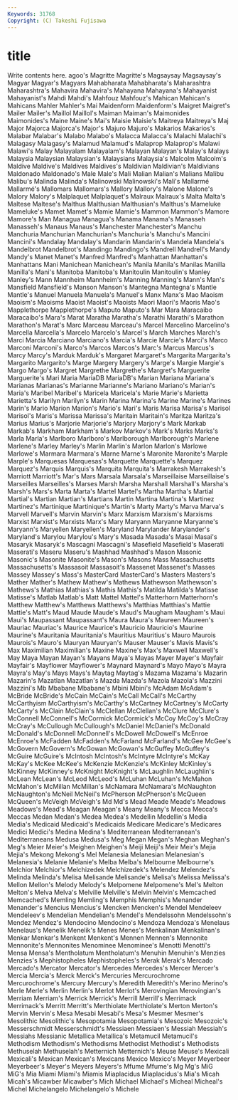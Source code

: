 ```yaml
---
Keywords: 31768 
Copyright: (C) Takeshi Fujisawa
---
```


# title

Write contents here.
agoo's Magritte Magritte's
Magsaysay Magsaysay's Magyar Magyar's Magyars Mahabharata Mahabharata's Maharashtra Maharashtra's Mahavira
Mahavira's Mahayana Mahayana's Mahayanist Mahayanist's Mahdi Mahdi's Mahfouz Mahfouz's Mahican
Mahican's Mahicans Mahler Mahler's Mai Maidenform Maidenform's Maigret Maigret's Mailer
Mailer's Maillol Maillol's Maiman Maiman's Maimonides Maimonides's Maine Maine's Mai's
Maisie Maisie's Maitreya Maitreya's Maj Major Majorca Majorca's Major's Majuro
Majuro's Makarios Makarios's Malabar Malabar's Malabo Malabo's Malacca Malacca's Malachi
Malachi's Malagasy Malagasy's Malamud Malamud's Malaprop Malaprop's Malawi Malawi's Malay
Malayalam Malayalam's Malayan Malayan's Malay's Malays Malaysia Malaysian Malaysian's Malaysians
Malaysia's Malcolm Malcolm's Maldive Maldive's Maldives Maldives's Maldivian Maldivian's Maldivians
Maldonado Maldonado's Male Male's Mali Malian Malian's Malians Malibu Malibu's
Malinda Malinda's Malinowski Malinowski's Mali's Mallarmé Mallarmé's Mallomars Mallomars's Mallory
Mallory's Malone Malone's Malory Malory's Malplaquet Malplaquet's Malraux Malraux's Malta
Malta's Maltese Maltese's Malthus Malthusian Malthusian's Malthus's Mameluke Mameluke's Mamet
Mamet's Mamie Mamie's Mammon Mammon's Mamore Mamore's Man Managua Managua's
Manama Manama's Manasseh Manasseh's Manaus Manaus's Manchester Manchester's Manchu Manchuria
Manchurian Manchurian's Manchuria's Manchu's Mancini Mancini's Mandalay Mandalay's Mandarin Mandarin's
Mandela Mandela's Mandelbrot Mandelbrot's Mandingo Mandingo's Mandrell Mandrell's Mandy Mandy's
Manet Manet's Manfred Manfred's Manhattan Manhattan's Manhattans Mani Manichean Manichean's
Manila Manila's Manilas Manilla Manilla's Mani's Manitoba Manitoba's Manitoulin Manitoulin's
Manley Manley's Mann Mannheim Mannheim's Manning Manning's Mann's Man's Mansfield
Mansfield's Manson Manson's Mantegna Mantegna's Mantle Mantle's Manuel Manuela Manuela's
Manuel's Manx Manx's Mao Maoism Maoism's Maoisms Maoist Maoist's Maoists
Maori Maori's Maoris Mao's Mapplethorpe Mapplethorpe's Maputo Maputo's Mar Mara
Maracaibo Maracaibo's Mara's Marat Maratha Maratha's Marathi Marathi's Marathon Marathon's
Marat's Marc Marceau Marceau's Marcel Marcelino Marcelino's Marcella Marcella's Marcelo
Marcelo's Marcel's March Marches March's Marci Marcia Marciano Marciano's Marcia's
Marcie Marcie's Marci's Marco Marconi Marconi's Marco's Marcos Marcos's Marc's
Marcus Marcus's Marcy Marcy's Marduk Marduk's Margaret Margaret's Margarita Margarita's
Margarito Margarito's Marge Margery Margery's Marge's Margie Margie's Margo Margo's
Margret Margrethe Margrethe's Margret's Marguerite Marguerite's Mari Maria MariaDB MariaDB's
Marian Mariana Mariana's Marianas Marianas's Marianne Marianne's Mariano Mariano's Marian's
Maria's Maribel Maribel's Maricela Maricela's Marie Marie's Marietta Marietta's Marilyn
Marilyn's Marin Marina Marina's Marine Marine's Marines Marin's Mario Marion
Marion's Mario's Mari's Maris Marisa Marisa's Marisol Marisol's Maris's Marissa
Marissa's Maritain Maritain's Maritza Maritza's Marius Marius's Marjorie Marjorie's Marjory
Marjory's Mark Markab Markab's Markham Markham's Markov Markov's Mark's Marks
Marks's Marla Marla's Marlboro Marlboro's Marlborough Marlborough's Marlene Marlene's Marley
Marley's Marlin Marlin's Marlon Marlon's Marlowe Marlowe's Marmara Marmara's Marne
Marne's Maronite Maronite's Marple Marple's Marquesas Marquesas's Marquette Marquette's Marquez
Marquez's Marquis Marquis's Marquita Marquita's Marrakesh Marrakesh's Marriott Marriott's Mar's
Mars Marsala Marsala's Marseillaise Marseillaise's Marseilles Marseilles's Marses Marsh Marsha
Marshall Marshall's Marsha's Marsh's Mars's Marta Marta's Martel Martel's Martha
Martha's Martial Martial's Martian Martian's Martians Martin Martina Martina's Martinez
Martinez's Martinique Martinique's Martin's Marty Marty's Marva Marva's Marvell Marvell's
Marvin Marvin's Marx Marxism Marxism's Marxisms Marxist Marxist's Marxists Marx's
Mary Maryann Maryanne Maryanne's Maryann's Maryellen Maryellen's Maryland Marylander Marylander's
Maryland's Marylou Marylou's Mary's Masada Masada's Masai Masai's Masaryk Masaryk's
Mascagni Mascagni's Masefield Masefield's Maserati Maserati's Maseru Maseru's Mashhad Mashhad's
Mason Masonic Masonic's Masonite Masonite's Mason's Masons Mass Massachusetts Massachusetts's
Massasoit Massasoit's Massenet Massenet's Masses Massey Massey's Mass's MasterCard MasterCard's
Masters Masters's Mather Mather's Mathew Mathew's Mathews Mathewson Mathewson's Mathews's
Mathias Mathias's Mathis Mathis's Matilda Matilda's Matisse Matisse's Matlab Matlab's
Matt Mattel Mattel's Matterhorn Matterhorn's Matthew Matthew's Matthews Matthews's Matthias
Matthias's Mattie Mattie's Matt's Maud Maude Maude's Maud's Maugham Maugham's
Maui Maui's Maupassant Maupassant's Maura Maura's Maureen Maureen's Mauriac Mauriac's
Maurice Maurice's Mauricio Mauricio's Maurine Maurine's Mauritania Mauritania's Mauritius Mauritius's
Mauro Maurois Maurois's Mauro's Mauryan Mauryan's Mauser Mauser's Mavis Mavis's
Max Maximilian Maximilian's Maxine Maxine's Max's Maxwell Maxwell's May Maya
Mayan Mayan's Mayans Maya's Mayas Mayer Mayer's Mayfair Mayfair's Mayflower
Mayflower's Maynard Maynard's Mayo Mayo's Mayra Mayra's May's Mays Mays's
Maytag Maytag's Mazama Mazama's Mazarin Mazarin's Mazatlan Mazatlan's Mazda Mazda's
Mazola Mazola's Mazzini Mazzini's Mb Mbabane Mbabane's Mbini Mbini's McAdam
McAdam's McBride McBride's McCain McCain's McCall McCall's McCarthy McCarthyism McCarthyism's
McCarthy's McCartney McCartney's McCarty McCarty's McClain McClain's McClellan McClellan's McClure
McClure's McConnell McConnell's McCormick McCormick's McCoy McCoy's McCray McCray's McCullough
McCullough's McDaniel McDaniel's McDonald McDonald's McDonnell McDonnell's McDowell McDowell's McEnroe
McEnroe's McFadden McFadden's McFarland McFarland's McGee McGee's McGovern McGovern's McGowan
McGowan's McGuffey McGuffey's McGuire McGuire's McIntosh McIntosh's McIntyre McIntyre's McKay
McKay's McKee McKee's McKenzie McKenzie's McKinley McKinley's McKinney McKinney's McKnight
McKnight's McLaughlin McLaughlin's McLean McLean's McLeod McLeod's McLuhan McLuhan's McMahon
McMahon's McMillan McMillan's McNamara McNamara's McNaughton McNaughton's McNeil McNeil's McPherson
McPherson's McQueen McQueen's McVeigh McVeigh's Md Md's Mead Meade Meade's
Meadows Meadows's Mead's Meagan Meagan's Meany Meany's Mecca Mecca's Meccas
Medan Medan's Medea Medea's Medellin Medellin's Media Media's Medicaid Medicaid's
Medicaids Medicare Medicare's Medicares Medici Medici's Medina Medina's Mediterranean Mediterranean's
Mediterraneans Medusa Medusa's Meg Megan Megan's Meghan Meghan's Meg's Meier
Meier's Meighen Meighen's Meiji Meiji's Meir Meir's Mejia Mejia's Mekong
Mekong's Mel Melanesia Melanesian Melanesian's Melanesia's Melanie Melanie's Melba Melba's
Melbourne Melbourne's Melchior Melchior's Melchizedek Melchizedek's Melendez Melendez's Melinda Melinda's
Melisa Melisande Melisande's Melisa's Melissa Melissa's Mellon Mellon's Melody Melody's
Melpomene Melpomene's Mel's Melton Melton's Melva Melva's Melville Melville's Melvin
Melvin's Memcached Memcached's Memling Memling's Memphis Memphis's Menander Menander's Mencius
Mencius's Mencken Mencken's Mendel Mendeleev Mendeleev's Mendelian Mendelian's Mendel's Mendelssohn
Mendelssohn's Mendez Mendez's Mendocino Mendocino's Mendoza Mendoza's Menelaus Menelaus's Menelik
Menelik's Menes Menes's Menkalinan Menkalinan's Menkar Menkar's Menkent Menkent's Mennen
Mennen's Mennonite Mennonite's Mennonites Menominee Menominee's Menotti Menotti's Mensa Mensa's
Mentholatum Mentholatum's Menuhin Menuhin's Menzies Menzies's Mephistopheles Mephistopheles's Merak Merak's
Mercado Mercado's Mercator Mercator's Mercedes Mercedes's Mercer Mercer's Mercia Mercia's
Merck Merck's Mercuries Mercurochrome Mercurochrome's Mercury Mercury's Meredith Meredith's Merino
Merino's Merle Merle's Merlin Merlin's Merlot Merlot's Merovingian Merovingian's Merriam
Merriam's Merrick Merrick's Merrill Merrill's Merrimack Merrimack's Merritt Merritt's Merthiolate
Merthiolate's Merton Merton's Mervin Mervin's Mesa Mesabi Mesabi's Mesa's Mesmer
Mesmer's Mesolithic Mesolithic's Mesopotamia Mesopotamia's Mesozoic Mesozoic's Messerschmidt Messerschmidt's Messiaen
Messiaen's Messiah Messiah's Messiahs Messianic Metallica Metallica's Metamucil Metamucil's Methodism
Methodism's Methodisms Methodist Methodist's Methodists Methuselah Methuselah's Metternich Metternich's Meuse
Meuse's Mexicali Mexicali's Mexican Mexican's Mexicans Mexico Mexico's Meyer Meyerbeer
Meyerbeer's Meyer's Meyers Meyers's Mfume Mfume's Mg Mg's MiG MiG's
Mia Miami Miami's Miamis Miaplacidus Miaplacidus's Mia's Micah Micah's Micawber
Micawber's Mich Michael Michael's Micheal Micheal's Michel Michelangelo Michelangelo's Michele

